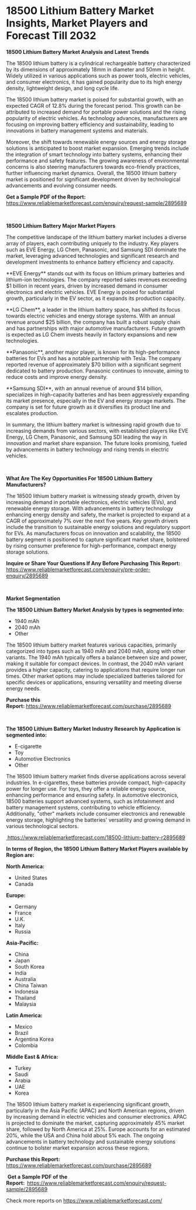 <p><h1>18500 Lithium Battery Market Insights, Market Players and Forecast Till 2032</h1></p><p><strong>18500 Lithium Battery Market Analysis and Latest Trends</strong></p>
<p><p>The 18500 lithium battery is a cylindrical rechargeable battery characterized by its dimensions of approximately 18mm in diameter and 50mm in height. Widely utilized in various applications such as power tools, electric vehicles, and consumer electronics, it has gained popularity due to its high energy density, lightweight design, and long cycle life.</p><p>The 18500 lithium battery market is poised for substantial growth, with an expected CAGR of 12.8% during the forecast period. This growth can be attributed to increased demand for portable power solutions and the rising popularity of electric vehicles. As technology advances, manufacturers are focusing on improving battery efficiency and sustainability, leading to innovations in battery management systems and materials.</p><p>Moreover, the shift towards renewable energy sources and energy storage solutions is anticipated to boost market expansion. Emerging trends include the integration of smart technology into battery systems, enhancing their performance and safety features. The growing awareness of environmental concerns is also steering manufacturers towards eco-friendly practices, further influencing market dynamics. Overall, the 18500 lithium battery market is positioned for significant development driven by technological advancements and evolving consumer needs.</p></p>
<p><strong>Get a Sample PDF of the Report:&nbsp;</strong> <a href="https://www.reliablemarketforecast.com/enquiry/request-sample/2895689?utm_campaign=2820&utm_medium=2&utm_source=Github&utm_content=ia&utm_term=15032025&utm_id=18500-lithium-battery">https://www.reliablemarketforecast.com/enquiry/request-sample/2895689</a></p>
<p>&nbsp;</p>
<p><strong>18500 Lithium Battery Major Market Players</strong></p>
<p><p>The competitive landscape of the lithium battery market includes a diverse array of players, each contributing uniquely to the industry. Key players such as EVE Energy, LG Chem, Panasonic, and Samsung SDI dominate the market, leveraging advanced technologies and significant research and development investments to enhance battery efficiency and capacity.</p><p>**EVE Energy** stands out with its focus on lithium primary batteries and lithium-ion technologies. The company reported sales revenues exceeding $1 billion in recent years, driven by increased demand in consumer electronics and electric vehicles. EVE Energy is poised for substantial growth, particularly in the EV sector, as it expands its production capacity.</p><p>**LG Chem**, a leader in the lithium battery space, has shifted its focus towards electric vehicles and energy storage systems. With an annual revenue around $25 billion, the company has built a robust supply chain and has partnerships with major automotive manufacturers. Future growth is expected as LG Chem invests heavily in factory expansions and new technologies.</p><p>**Panasonic**, another major player, is known for its high-performance batteries for EVs and has a notable partnership with Tesla. The company reported revenue of approximately $70 billion with a significant segment dedicated to battery production. Panasonic continues to innovate, aiming to reduce costs and improve energy density.</p><p>**Samsung SDI**, with an annual revenue of around $14 billion, specializes in high-capacity batteries and has been aggressively expanding its market presence, especially in the EV and energy storage markets. The company is set for future growth as it diversifies its product line and escalates production.</p><p>In summary, the lithium battery market is witnessing rapid growth due to increasing demands from various sectors, with established players like EVE Energy, LG Chem, Panasonic, and Samsung SDI leading the way in innovation and market share expansion. The future looks promising, fueled by advancements in battery technology and rising trends in electric vehicles.</p></p>
<p>&nbsp;</p>
<p><strong>What Are The Key Opportunities For 18500 Lithium Battery Manufacturers?</strong></p>
<p><p>The 18500 lithium battery market is witnessing steady growth, driven by increasing demand in portable electronics, electric vehicles (EVs), and renewable energy storage. With advancements in battery technology enhancing energy density and safety, the market is projected to expand at a CAGR of approximately 7% over the next five years. Key growth drivers include the transition to sustainable energy solutions and regulatory support for EVs. As manufacturers focus on innovation and scalability, the 18500 battery segment is positioned to capture significant market share, bolstered by rising consumer preference for high-performance, compact energy storage solutions.</p></p>
<p><strong>Inquire or Share Your Questions If Any Before Purchasing This Report:</strong> <a href="https://www.reliablemarketforecast.com/enquiry/pre-order-enquiry/2895689?utm_campaign=2820&utm_medium=2&utm_source=Github&utm_content=ia&utm_term=15032025&utm_id=18500-lithium-battery">https://www.reliablemarketforecast.com/enquiry/pre-order-enquiry/2895689</a></p>
<p>&nbsp;</p>
<p><strong>Market Segmentation</strong></p>
<p><strong>The 18500 Lithium Battery Market Analysis by types is segmented into:</strong></p>
<p><ul><li>1940 mAh</li><li>2040 mAh</li><li>Other</li></ul></p>
<p><p>The 18500 lithium battery market features various capacities, primarily categorized into types such as 1940 mAh and 2040 mAh, along with other variants. The 1940 mAh typically offers a balance between size and power, making it suitable for compact devices. In contrast, the 2040 mAh variant provides a higher capacity, catering to applications that require longer run times. Other market options may include specialized batteries tailored for specific devices or applications, ensuring versatility and meeting diverse energy needs.</p></p>
<p><strong>Purchase this Report:&nbsp;</strong><a href="https://www.reliablemarketforecast.com/purchase/2895689?utm_campaign=2820&utm_medium=2&utm_source=Github&utm_content=ia&utm_term=15032025&utm_id=18500-lithium-battery">https://www.reliablemarketforecast.com/purchase/2895689</a></p>
<p>&nbsp;</p>
<p><strong>The 18500 Lithium Battery Market Industry Research by Application is segmented into:</strong></p>
<p><ul><li>E-cigarette</li><li>Toy</li><li>Automotive Electronics</li><li>Other</li></ul></p>
<p><p>The 18500 lithium battery market finds diverse applications across several industries. In e-cigarettes, these batteries provide compact, high-capacity power for longer use. For toys, they offer a reliable energy source, enhancing performance and ensuring safety. In automotive electronics, 18500 batteries support advanced systems, such as infotainment and battery management systems, contributing to vehicle efficiency. Additionally, "other" markets include consumer electronics and renewable energy storage, highlighting the batteries' versatility and growing demand in various technological sectors.</p></p>
<p><a href="https://www.reliablemarketforecast.com/18500-lithium-battery-r2895689?utm_campaign=2820&utm_medium=2&utm_source=Github&utm_content=ia&utm_term=15032025&utm_id=18500-lithium-battery">&nbsp;https://www.reliablemarketforecast.com/18500-lithium-battery-r2895689</a></p>
<p><strong>In terms of Region, the 18500 Lithium Battery Market Players available by Region are:</strong></p>
<p>
    <p> <strong> North America: </strong>
        <ul>
            <li>United States</li>
            <li>Canada</li>
        </ul>
        </p> 
    <p> <strong> Europe: </strong>
        <ul>
            <li>Germany</li>
            <li>France</li>
            <li>U.K.</li>
            <li>Italy</li>
            <li>Russia</li>
        </ul>
        </p> 
    <p> <strong> Asia-Pacific: </strong>
        <ul>
            <li>China</li>
            <li>Japan</li>
            <li>South Korea</li>
            <li>India</li>
            <li>Australia</li>
            <li>China Taiwan</li>
            <li>Indonesia</li>
            <li>Thailand</li>
            <li>Malaysia</li>
        </ul>
        </p> 
    <p> <strong> Latin America: </strong>
        <ul>
            <li>Mexico</li>
            <li>Brazil</li>
            <li>Argentina Korea</li>
            <li>Colombia</li>
        </ul>
        </p> 
    <p> <strong> Middle East & Africa: </strong>
        <ul>
            <li>Turkey</li>
            <li>Saudi</li>
            <li>Arabia</li>
            <li>UAE</li>
            <li>Korea</li>
        </ul>
    </p>
    </p>
<p><p>The 18500 lithium battery market is experiencing significant growth, particularly in the Asia Pacific (APAC) and North American regions, driven by increasing demand in electric vehicles and consumer electronics. APAC is projected to dominate the market, capturing approximately 45% market share, followed by North America at 25%. Europe accounts for an estimated 20%, while the USA and China hold about 5% each. The ongoing advancements in battery technology and sustainable energy solutions continue to bolster market expansion across these regions.</p></p>
<p><strong>Purchase this Report: </strong><a href="https://www.reliablemarketforecast.com/purchase/2895689?utm_campaign=2820&utm_medium=2&utm_source=Github&utm_content=ia&utm_term=15032025&utm_id=18500-lithium-battery">https://www.reliablemarketforecast.com/purchase/2895689</a></p>
<p>&nbsp;<strong>Get a Sample PDF of the Report:&nbsp;&nbsp;</strong><a href="https://www.reliablemarketforecast.com/enquiry/request-sample/2895689?utm_campaign=2820&utm_medium=2&utm_source=Github&utm_content=ia&utm_term=15032025&utm_id=18500-lithium-battery">https://www.reliablemarketforecast.com/enquiry/request-sample/2895689</a></p>
<p><strong></strong></p>
<p>Check more reports on <a href="https://www.reliablemarketforecast.com/?utm_campaign=2820&utm_medium=2&utm_source=Github&utm_content=ia&utm_term=15032025&utm_id=18500-lithium-battery">https://www.reliablemarketforecast.com/</a></p>